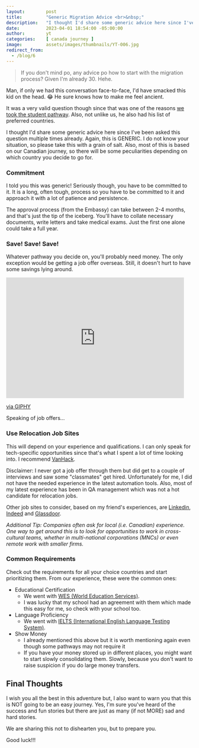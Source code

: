 ```yaml
---
layout:        post
title:         "Generic Migration Advice <br>&nbsp;"
description:   "I thought I'd share some generic advice here since I've been asked this question multiple times already. "
date:          2023-04-01 18:54:00 -05:00:00
author:        yt
categories:    [ canada journey ]
image:         assets/images/thumbnails/YT-006.jpg
redirect_from:
  - /blog/6
---
```


> If you don't mind po, any advice po how to start with the migration process? Given I'm already 30. Hehe. 

Man, if only we had this conversation face-to-face, I'd have smacked this kid on the head. 😂 He sure knows how to make me feel ancient. 

It was a very valid question though since that was one of the reasons [we took the student pathway](/blog/5). Also, not unlike us, he also had his list of preferred countries. 

I thought I'd share some generic advice here since I've been asked this question multiple times already. Again, this is GENERIC. I do not know your situation, so please take this with a grain of salt. Also, most of this is based on our Canadian journey, so there will be some peculiarities depending on which country you decide to go for. 

### Commitment

I told you this was generic! Seriously though, you have to be committed to it. It is a long, often tough, process so you have to be committed to it and approach it with a lot of patience and persistence. 

The approval process (from the Embassy) can take between 2-4 months, and that's just the tip of the iceberg. You'll have to collate necessary documents, write letters and take medical exams. Just the first one alone could take a full year. 

### Save! Save! Save!

Whatever pathway you decide on, you'll probably need money. The only exception would be getting a job offer overseas. Still, it doesn't hurt to have some savings lying around. 

<iframe src="https://giphy.com/embed/chDFvZcbVVKfDnC2gF" width="480" height="326" frameBorder="0" class="giphy-embed" allowFullScreen></iframe><p><a href="https://giphy.com/gifs/snl-saturday-night-live-season-44-chDFvZcbVVKfDnC2gF">via GIPHY</a></p>

Speaking of job offers...

### Use Relocation Job Sites

This will depend on your experience and qualifications. I can only speak for tech-specific opportunities since that's what I spent a lot of time looking into. I recommend [VanHack](www.vanhack.com). 

Disclaimer: I never got a job offer through them but did get to a couple of interviews and saw some "classmates" get hired. Unfortunately for me, I did not have the needed experience in the latest automation tools. Also, most of my latest experience has been in QA management which was not a hot candidate for relocation jobs. 

Other job sites to consider, based on my friend's experiences, are [Linkedin](https://linkedin.com), [Indeed](https://indeed.com) and [Glassdoor](https://glassdoor.com).

*Additional Tip: Companies often ask for local (i.e. Canadian) experience. One way to get around this is to look for opportunities to work in cross-cultural teams, whether in multi-national corporations (MNCs) or even remote work with smaller firms.*


### Common Requirements

Check out the requirements for all your choice countries and start prioritizing them. From our experience, these were the common ones:

- Educational Certification
	- We went with [WES (World Education Services)](https://www.wes.org).
	- I was lucky that my school had an agreement with them which made this easy for me, so check with your school too. 
- Language Proficiency
	- We went with [IELTS (International English Language Testing System)](https://ieltsregistration.britishcouncil.org).
- Show Money 
	- I already mentioned this above but it is worth mentioning again even though some pathways may not require it 
	- If you have your money stored up in different places, you might want to start slowly consolidating them. Slowly, because you don't want to raise suspicion if you do large money transfers.

## Final Thoughts

I wish you all the best in this adventure but, I also want to warn you that this is NOT going to be an easy journey. Yes, I'm sure you've heard of the success and fun stories but there are just as many (if not MORE) sad and hard stories. 

We are sharing this not to dishearten you, but to prepare you. 

Good luck!!!
